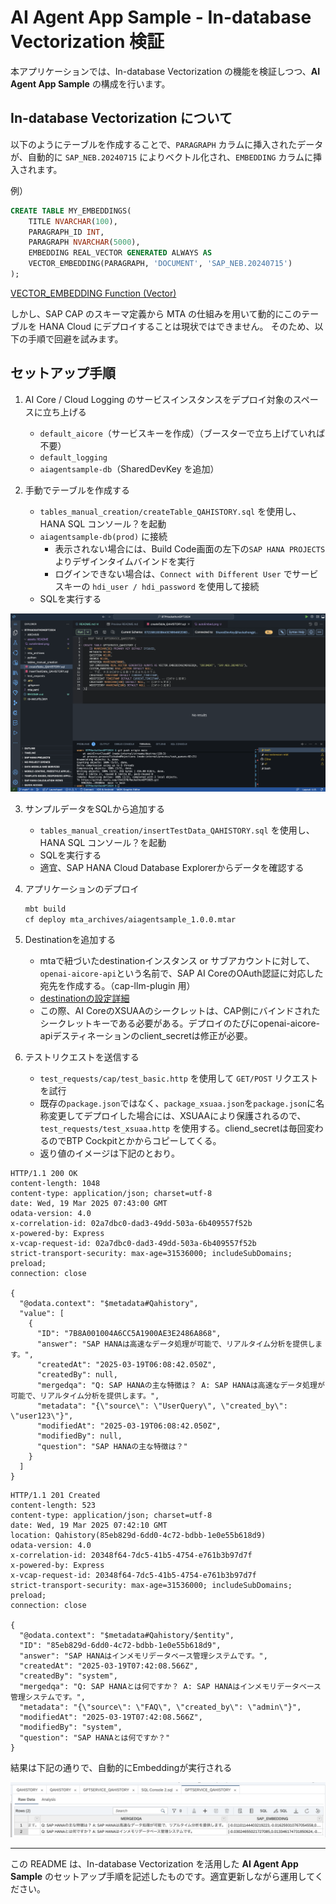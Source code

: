 # AI Agent App Sample - In-database Vectorization 検証

本アプリケーションでは、In-database Vectorization の機能を検証しつつ、**AI Agent App Sample** の構成を行います。

## In-database Vectorization について

以下のようにテーブルを作成することで、`PARAGRAPH` カラムに挿入されたデータが、自動的に `SAP_NEB.20240715` によりベクトル化され、`EMBEDDING` カラムに挿入されます。

例）

```sql
CREATE TABLE MY_EMBEDDINGS(
    TITLE NVARCHAR(100),
    PARAGRAPH_ID INT,
    PARAGRAPH NVARCHAR(5000),
    EMBEDDING REAL_VECTOR GENERATED ALWAYS AS
    VECTOR_EMBEDDING(PARAGRAPH, 'DOCUMENT', 'SAP_NEB.20240715')
);
```

[VECTOR_EMBEDDING Function (Vector)](https://help.sap.com/docs/hana-cloud-database/sap-hana-cloud-sap-hana-database-vector-engine-guide/vector-embedding-function-vector)

しかし、SAP CAP のスキーマ定義から MTA の仕組みを用いて動的にこのテーブルを HANA Cloud にデプロイすることは現状ではできません。
そのため、以下の手順で回避を試みます。

## セットアップ手順

1. AI Core / Cloud Logging のサービスインスタンスをデプロイ対象のスペースに立ち上げる
    - `default_aicore`（サービスキーを作成）（ブースターで立ち上げていれば不要）
    - `default_logging`
    - `aiagentsample-db`（SharedDevKey を追加）

2. 手動でテーブルを作成する
    - `tables_manual_creation/createTable_QAHISTORY.sql` を使用し、HANA SQL コンソール？を起動
    - `aiagentsample-db(prod)` に接続
        - 表示されない場合には、Build Code画面の左下の`SAP HANA PROJECTS` よりデザインタイムバインドを実行
        - ログインできない場合は、`Connect with Different User` でサービスキーの `hdi_user / hdi_password` を使用して接続
    - SQLを実行する

![SQLconsole_createTable](assets/README/SQLconsole_createTable.png)

3. サンプルデータをSQLから追加する
    - `tables_manual_creation/insertTestData_QAHISTORY.sql` を使用し、HANA SQL コンソール？を起動
    - SQLを実行する
    - 適宜、SAP HANA Cloud Database Explorerからデータを確認する

4. アプリケーションのデプロイ
    ```sh
    mbt build 
    cf deploy mta_archives/aiagentsample_1.0.0.mtar
    ```

5. Destinationを追加する
    - mtaで紐づいたdestinationインスタンス or サブアカウントに対して、`openai-aicore-api`という名前で、SAP AI CoreのOAuth認証に対応した宛先を作成する。（cap-llm-plugin 用）
    - [destinationの設定詳細](https://github.com/SAP-samples/cap-llm-plugin-samples/tree/main/samples/hr-approval-rag-usecase)
    - この際、AI CoreのXSUAAのシークレットは、CAP側にバインドされたシークレットキーである必要がある。デプロイのたびにopenai-aicore-apiデスティネーションのclient_secretは修正が必要。

5. テストリクエストを送信する
    - `test_requests/cap/test_basic.http` を使用して `GET/POST` リクエストを試行
    - 既存の`package.json`ではなく、`package_xsuaa.json`を`package.json`に名称変更してデプロイした場合には、XSUAAにより保護されるので、`test_requests/test_xsuaa.http` を使用する。cliend_secretは毎回変わるのでBTP Cockpitとかからコピーしてくる。
    - 返り値のイメージは下記のとおり。
```http
HTTP/1.1 200 OK
content-length: 1048
content-type: application/json; charset=utf-8
date: Wed, 19 Mar 2025 07:43:00 GMT
odata-version: 4.0
x-correlation-id: 02a7dbc0-dad3-49dd-503a-6b409557f52b
x-powered-by: Express
x-vcap-request-id: 02a7dbc0-dad3-49dd-503a-6b409557f52b
strict-transport-security: max-age=31536000; includeSubDomains; preload;
connection: close

{
  "@odata.context": "$metadata#Qahistory",
  "value": [
    {
      "ID": "7B8A001004A6CC5A1900AE3E2486A868",
      "answer": "SAP HANAは高速なデータ処理が可能で、リアルタイム分析を提供します。",
      "createdAt": "2025-03-19T06:08:42.050Z",
      "createdBy": null,
      "mergedqa": "Q: SAP HANAの主な特徴は？ A: SAP HANAは高速なデータ処理が可能で、リアルタイム分析を提供します。",
      "metadata": "{\"source\": \"UserQuery\", \"created_by\": \"user123\"}",
      "modifiedAt": "2025-03-19T06:08:42.050Z",
      "modifiedBy": null,
      "question": "SAP HANAの主な特徴は？"
    }
  ]
}
```

```http
HTTP/1.1 201 Created
content-length: 523
content-type: application/json; charset=utf-8
date: Wed, 19 Mar 2025 07:42:10 GMT
location: Qahistory(85eb829d-6dd0-4c72-bdbb-1e0e55b618d9)
odata-version: 4.0
x-correlation-id: 20348f64-7dc5-41b5-4754-e761b3b97d7f
x-powered-by: Express
x-vcap-request-id: 20348f64-7dc5-41b5-4754-e761b3b97d7f
strict-transport-security: max-age=31536000; includeSubDomains; preload;
connection: close

{
  "@odata.context": "$metadata#Qahistory/$entity",
  "ID": "85eb829d-6dd0-4c72-bdbb-1e0e55b618d9",
  "answer": "SAP HANAはインメモリデータベース管理システムです。",
  "createdAt": "2025-03-19T07:42:08.566Z",
  "createdBy": "system",
  "mergedqa": "Q: SAP HANAとは何ですか？ A: SAP HANAはインメモリデータベース管理システムです。",
  "metadata": "{\"source\": \"FAQ\", \"created_by\": \"admin\"}",
  "modifiedAt": "2025-03-19T07:42:08.566Z",
  "modifiedBy": "system",
  "question": "SAP HANAとは何ですか？"
}
```

結果は下記の通りで、自動的にEmbeddingが実行される

![AutoEmbed](assets/README/autoEmbed.png)

---

この README は、In-database Vectorization を活用した **AI Agent App Sample** のセットアップ手順を記述したものです。適宜更新しながら運用してください。
